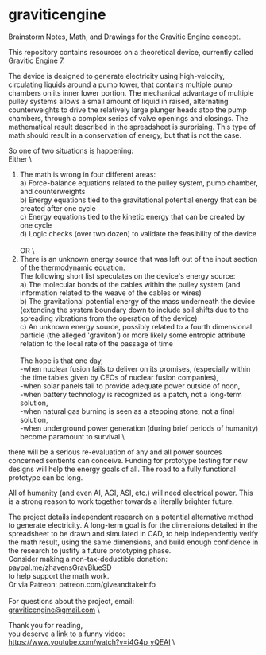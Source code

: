 # graviticengine
Brainstorm Notes, Math, and Drawings for the Gravitic Engine concept.

This repository contains resources on a theoretical device, currently called Gravitic Engine 7.

The device is designed to generate electricity using high-velocity, circulating liquids around a pump tower,
that contains multiple pump chambers on its inner lower portion. The mechanical advantage of multiple pulley systems allows a small amount of liquid
in raised, alternating counterweights to drive the relatively large plunger heads atop the pump chambers, through a complex series of valve openings and closings.
The mathematical result described in the spreadsheet is surprising. This type of math should result in a conservation of energy, but that is not the case.

So one of two situations is happening: \
Either \
1) The math is wrong in four different areas: \
   a) Force-balance equations related to the pulley system, pump chamber, and counterweights \
   b) Energy equations tied to the gravitational potential energy that can be created after one cycle \
   c) Energy equations tied to the kinetic energy that can be created by one cycle \
   d) Logic checks (over two dozen) to validate the feasibility of the device \
   \
OR \
2) There is an unknown energy source that was left out of the input section of the thermodynamic equation. \
The following short list speculates on the device's energy source: \
   a) The molecular bonds of the cables within the pulley system (and information related to the weave of the cables or wires) \
   b) The gravitational potential energy of the mass underneath the device (extending the system boundary down to include soil shifts due to the spreading vibrations from the operation of the device) \
   c) An unknown energy source, possibly related to a fourth dimensional particle (the alleged 'graviton') or more likely some entropic attribute relation to the local rate of the passage of time \
 \
The hope is that one day, \
-when nuclear fusion fails to deliver on its promises, (especially within the time tables given by CEOs of nuclear fusion companies), \
-when solar panels fail to provide adequate power outside of noon, \
-when battery technology is recognized as a patch, not a long-term solution, \
-when natural gas burning is seen as a stepping stone, not a final solution, \
-when underground power generation (during brief periods of humanity) become paramount to survival \

there will be a serious re-evaluation of any and all power sources concerned sentients can conceive.
Funding for prototype testing for new designs will help the energy goals of all.
The road to a fully functional prototype can be long.

All of humanity (and even AI, AGI, ASI, etc.) will need electrical power.
This is a strong reason to work together towards a literally brighter future.

The project details independent research on a potential alternative method to generate electricity.
A long-term goal is for the dimensions detailed in the spreadsheet to be drawn and simulated in CAD,
to help independently verify the math result, using the same dimensions, and build enough confidence in the research to justify a future prototyping phase.
 \
Consider making a non-tax-deductible donation: \
paypal.me/zhavensGravBlueSD \
to help support the math work. \
Or via Patreon: patreon.com/giveandtakeinfo \
 \
For questions about the project, email: \
graviticengine@gmail.com \

Thank you for reading, \
you deserve a link to a funny video: \
https://www.youtube.com/watch?v=i4G4p_yQEAI \
